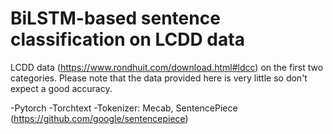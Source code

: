 # BiLSTM-based sentence classification on LCDD data
LCDD data (https://www.rondhuit.com/download.html#ldcc) on the first two categories. Please note that the data provided here is very little so don't expect a good accuracy.

-Pytorch
-Torchtext
-Tokenizer: Mecab, SentencePiece (https://github.com/google/sentencepiece)
